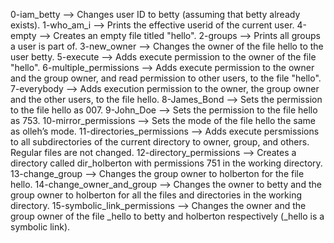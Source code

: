 0-iam_betty --> Changes user ID to betty (assuming that betty already exists).
1-who_am_i --> Prints the effective userid of the current user.
4-empty --> Creates an empty file titled "hello".
2-groups --> Prints all groups a user is part of.
3-new_owner --> Changes the owner of the file hello to the user betty.
5-execute --> Adds execute permission to the owner of the file "hello".
6-multiple_permissions --> Adds execute permission to the owner and the group owner, and read permission to other users, to the file "hello".
7-everybody --> Adds execution permission to the owner, the group owner and the other users, to the file hello.
8-James_Bond --> Sets the permission to the file hello as 007.
9-John_Doe --> Sets the permission to the file hello as 753.
10-mirror_permissions --> Sets the mode of the file hello the same as olleh’s mode.
11-directories_permissions --> Adds execute persmissions to all subdirectories of the current directory to owner, group, and others. Regular files are not changed.
12-directory_permissions --> Creates a directory called dir_holberton with permissions 751 in the working directory.
13-change_group --> Changes the group owner to holberton for the file hello.
14-change_owner_and_group --> Changes the owner to betty and the group owner to holberton for all the files and directories in the working directory.
15-symbolic_link_permissions --> Changes the owner and the group owner of the file _hello to betty and holberton respectively (_hello is a symbolic link).
